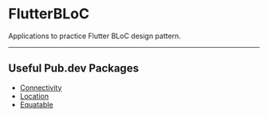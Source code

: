 # FlutterBLoC

Applications to practice Flutter BLoC design pattern.

---

## Useful Pub.dev Packages

- [Connectivity](https://pub.dev/packages/connectivity)
- [Location](https://pub.dev/packages/location)
- [Equatable](https://pub.dev/packages/equatable)
